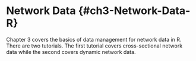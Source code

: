 # Network Data {#ch3-Network-Data-R}

Chapter 3 covers the basics of data management for network data in R. There are two tutorials. The first tutorial covers cross-sectional network data while the second covers dynamic network data.
